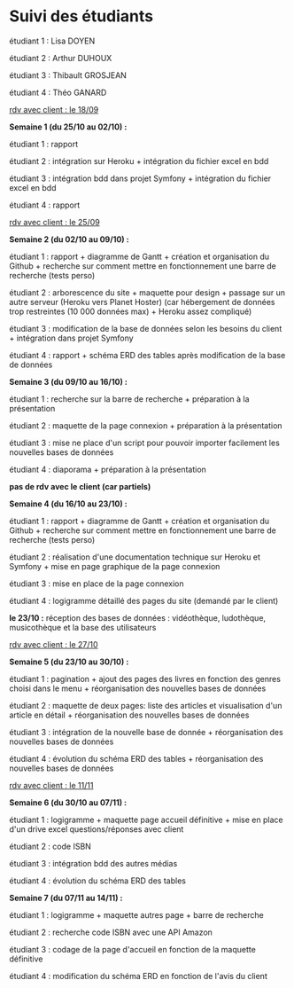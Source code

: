 # Suivi des étudiants

étudiant 1 : Lisa DOYEN

étudiant 2 : Arthur DUHOUX

étudiant 3 : Thibault GROSJEAN

étudiant 4 : Théo GANARD



<u>rdv avec client : le 18/09</u>



**Semaine 1 (du 25/10 au 02/10) :**

étudiant 1 : rapport

étudiant 2 : intégration sur Heroku + intégration du fichier excel en bdd

étudiant 3 : intégration bdd dans projet Symfony + intégration du fichier excel en bdd

étudiant 4 : rapport



<u>rdv avec client : le 25/09</u>



**Semaine 2 (du 02/10 au 09/10) :**

étudiant 1 : rapport + diagramme de Gantt + création et organisation du Github + recherche sur comment mettre en fonctionnement une barre de recherche (tests perso)

étudiant 2 : arborescence du site + maquette pour design + passage sur un autre serveur (Heroku vers Planet Hoster) (car hébergement de données trop restreintes (10 000 données max) + Heroku assez compliqué)

étudiant 3 : modification de la base de données selon les besoins du client + intégration dans projet Symfony

étudiant 4 : rapport + schéma ERD des tables après modification de la base de données



**Semaine 3 (du 09/10 au 16/10) :**

étudiant 1 : recherche sur la barre de recherche + préparation à la présentation

étudiant 2 : maquette de la page connexion + préparation à la présentation

étudiant 3 : mise ne place d'un script pour pouvoir importer facilement les nouvelles bases de données

étudiant 4 : diaporama + préparation à la présentation


**pas de rdv avec le client (car partiels)**


**Semaine 4 (du 16/10 au 23/10) :**

étudiant 1 : rapport + diagramme de Gantt + création et organisation du Github + recherche sur comment mettre en fonctionnement une barre de recherche (tests perso)

étudiant 2 : réalisation d'une documentation technique sur Heroku et Symfony + mise en page graphique de la page connexion

étudiant 3 : mise en place de la page connexion

étudiant 4 : logigramme détaillé des pages du site (demandé par le client)



**le 23/10 :** réception des bases de données : vidéothèque, ludothèque, musicothèque et la base des utilisateurs

<u>rdv avec client : le 27/10</u>



**Semaine 5 (du 23/10 au 30/10) :**

étudiant 1 : pagination + ajout des pages des livres en fonction des genres choisi dans le menu + réorganisation des nouvelles bases de données

étudiant 2 : maquette de deux pages: liste des articles et visualisation d'un article en détail + réorganisation des nouvelles bases de données

étudiant 3 : intégration de la nouvelle base de donnée + réorganisation des nouvelles bases de données

étudiant 4 : évolution du schéma ERD des tables + réorganisation des nouvelles bases de données



<u>rdv avec client : le 11/11</u>


**Semaine 6 (du 30/10 au 07/11) :**

étudiant 1 : logigramme + maquette page accueil définitive + mise en place d'un drive excel questions/réponses avec client

étudiant 2 : code ISBN

étudiant 3 : intégration bdd des autres médias

étudiant 4 : évolution du schéma ERD des tables


**Semaine 7 (du 07/11 au 14/11) :**

étudiant 1 : logigramme + maquette autres page + barre de recherche

étudiant 2 : recherche code ISBN avec une API Amazon

étudiant 3 : codage de la page d'accueil en fonction de la maquette définitive

étudiant 4 : modification du schéma ERD en fonction de l'avis du client

